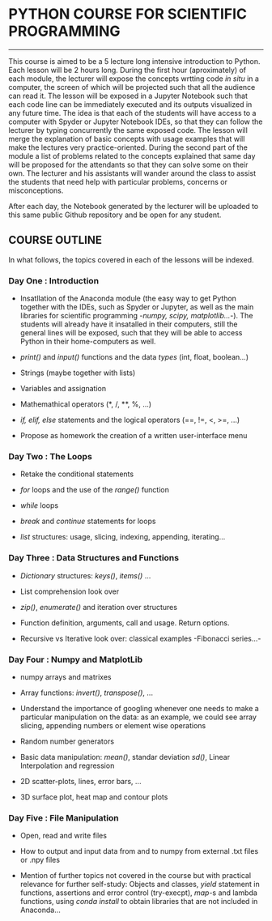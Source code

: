 # PYTHON COURSE FOR SCIENTIFIC PROGRAMMING  
-----------------------------------------------

This course is aimed to be a 5 lecture long intensive introduction to Python. Each lesson will be 2 hours long. During the first hour (aproximately) of each module, the lecturer will expose the concepts wrtting code *in situ* in a computer, the screen of which will be projected such that all the audience can read it. The lesson will be exposed in a Jupyter Notebook such that each code line can be immediately executed and its outputs visualized in any future time. The idea is that each of the students will have access to a computer with Spyder or Jupyter Notebook IDEs, so that they can follow the lecturer by typing concurrently the same exposed code. The lesson will merge the explanation of basic concepts with usage examples that will make the lectures very practice-oriented. During the second part of the module a list of problems related to the concepts explained that same day will be proposed for the attendants so that they can solve some on their own. The lecturer and his assistants will wander around the class to assist the students that need help with particular problems, concerns or misconceptions.

After each day, the Notebook generated by the lecturer will be uploaded to this same public Github repository and be open for any student.

## COURSE OUTLINE
In what follows, the topics covered in each of the lessons will be indexed.

### Day One : Introduction
- Insatllation of the Anaconda module (the easy way to get Python together with the IDEs, such as Spyder or Jupyter, as well as the main libraries for scientific programming -*numpy, scipy, matplotlib...*-). The students will already have it insatalled in their computers, still the general lines will be exposed, such that they will be able to access Python in their home-computers as well.

- *print()* and *input()* functions and the data *types* (int, float, boolean...)

- Strings (maybe together with lists)

- Variables and assignation

- Mathemathical operators (*, /, **, %, ...)

- *if, elif, else* statements and the logical operators (==, !=, <, >=, ...)

- Propose as homework the creation of a written user-interface menu

### Day Two : The Loops
- Retake the conditional statements  

- *for* loops and the use of the *range()* function

- *while* loops

- *break* and *continue* statements for loops

- *list* structures: usage, slicing, indexing, appending, iterating...

### Day Three : Data Structures and Functions
- *Dictionary* structures: *keys()*, *items()* ...

- List comprehension look over

- *zip()*, *enumerate()* and iteration over structures

- Function definition, arguments, call and usage. Return options.

- Recursive vs Iterative look over: classical examples -Fibonacci series...-

### Day Four : Numpy and MatplotLib
- numpy arrays and matrixes

- Array functions: *invert()*, *transpose()*, ...

- Understand the importance of googling whenever one needs to make a particular manipulation on the data: as an example, we could see array slicing, appending numbers or element wise operations

- Random number generators

- Basic data manipulation: *mean()*, standar deviation *sd()*, Linear Interpolation and regression

- 2D scatter-plots, lines, error bars, ...

- 3D surface plot, heat map and contour plots

### Day Five : File Manipulation
- Open, read and write files

- How to output and input data from and to numpy from external .txt files or .npy files

- Mention of further topics not covered in the course but with practical relevance for further self-study: Objects and classes, *yield* statement in functions, assertions and error control (try-execpt), *map*-s and lambda functions, using *conda install* to obtain libraries that are not included in Anaconda...



